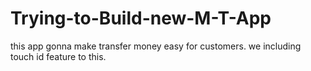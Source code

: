 # Trying-to-Build-new-M-T-App
this app gonna make transfer money easy for customers.
we including touch id feature to this.
